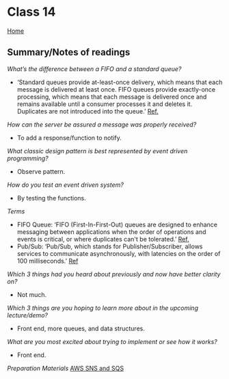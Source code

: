 
# Class 14

[Home](https://markjackson28.github.io/reading-notes/)

## Summary/Notes of readings

*What’s the difference between a FIFO and a standard queue?*
- ‘Standard queues provide at-least-once delivery, which means that each message is delivered at least once. FIFO queues provide exactly-once processing, which means that each message is delivered once and remains available until a consumer processes it and deletes it. Duplicates are not introduced into the queue.’ [Ref.](https://aws.amazon.com/sqs/faqs/)

*How can the server be assured a message was properly received?*
- To add a response/function to notify.

*What classic design pattern is best represented by event driven programming?*
- Observe pattern.

*How do you test an event driven system?*
- By testing the functions.

*Terms*
- FIFO Queue: ‘FIFO (First-In-First-Out) queues are designed to enhance messaging between applications when the order of operations and events is critical, or where duplicates can't be tolerated.’ [Ref.](https://docs.aws.amazon.com/AWSSimpleQueueService/latest/SQSDeveloperGuide/FIFO-queues.html)
- Pub/Sub: ‘Pub/Sub, which stands for Publisher/Subscriber, allows services to communicate asynchronously, with latencies on the order of 100 milliseconds.’ [Ref](https://cloud.google.com/pubsub/docs/overview)

*Which 3 things had you heard about previously and now have better clarity on?*
- Not much.

*Which 3 things are you hoping to learn more about in the upcoming lecture/demo?*
- Front end, more queues, and data structures.

*What are you most excited about trying to implement or see how it works?*
- Front end.

*Preparation Materials*
[AWS SNS and SQS](https://www.youtube.com/watch?v=mXk0MNjlO7A)
